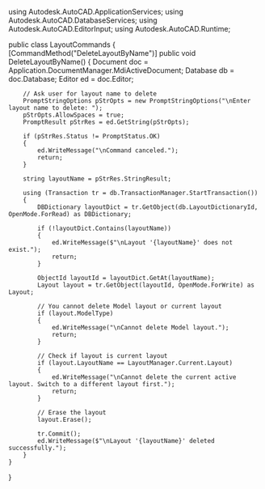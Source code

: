 using Autodesk.AutoCAD.ApplicationServices;
using Autodesk.AutoCAD.DatabaseServices;
using Autodesk.AutoCAD.EditorInput;
using Autodesk.AutoCAD.Runtime;

public class LayoutCommands
{
    [CommandMethod("DeleteLayoutByName")]
    public void DeleteLayoutByName()
    {
        Document doc = Application.DocumentManager.MdiActiveDocument;
        Database db = doc.Database;
        Editor ed = doc.Editor;

        // Ask user for layout name to delete
        PromptStringOptions pStrOpts = new PromptStringOptions("\nEnter layout name to delete: ");
        pStrOpts.AllowSpaces = true;
        PromptResult pStrRes = ed.GetString(pStrOpts);

        if (pStrRes.Status != PromptStatus.OK)
        {
            ed.WriteMessage("\nCommand canceled.");
            return;
        }

        string layoutName = pStrRes.StringResult;

        using (Transaction tr = db.TransactionManager.StartTransaction())
        {
            DBDictionary layoutDict = tr.GetObject(db.LayoutDictionaryId, OpenMode.ForRead) as DBDictionary;

            if (!layoutDict.Contains(layoutName))
            {
                ed.WriteMessage($"\nLayout '{layoutName}' does not exist.");
                return;
            }

            ObjectId layoutId = layoutDict.GetAt(layoutName);
            Layout layout = tr.GetObject(layoutId, OpenMode.ForWrite) as Layout;

            // You cannot delete Model layout or current layout
            if (layout.ModelType)
            {
                ed.WriteMessage("\nCannot delete Model layout.");
                return;
            }

            // Check if layout is current layout
            if (layout.LayoutName == LayoutManager.Current.Layout)
            {
                ed.WriteMessage("\nCannot delete the current active layout. Switch to a different layout first.");
                return;
            }

            // Erase the layout
            layout.Erase();

            tr.Commit();
            ed.WriteMessage($"\nLayout '{layoutName}' deleted successfully.");
        }
    }
}
